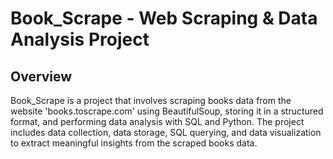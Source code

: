 # Book_Scrape - Web Scraping & Data Analysis Project

## Overview
Book_Scrape is a project that involves scraping books data from the website 'books.toscrape.com' using BeautifulSoup, storing it in a structured format, and performing data analysis with SQL and Python. The project includes data collection, data storage, SQL querying, and data visualization to extract meaningful insights from the scraped books data.
